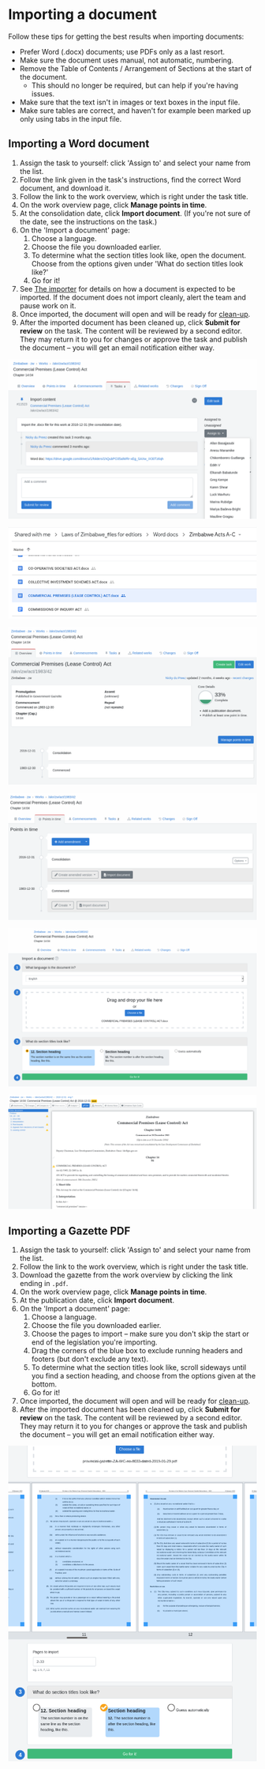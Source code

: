 # Importing a document

Follow these tips for getting the best results when importing documents:

* Prefer Word (.docx) documents; use PDFs only as a last resort.
* Make sure the document uses manual, not automatic, numbering.
* Remove the Table of Contents / Arrangement of Sections at the start of the document.
  * This should no longer be required, but can help if you're having issues.
* Make sure that the text isn't in images or text boxes in the input file.
* Make sure tables are correct, and haven't for example been marked up only using tabs in the input file.

## Importing a Word document

1. Assign the task to yourself: click 'Assign to' and select your name from the list.
2. Follow the link given in the task's instructions, find the correct Word document, and download it.
3. Follow the link to the work overview, which is right under the task title.
4. On the work overview page, click **Manage points in time**.
5. At the consolidation date, click **Import document**. (If you're not sure of the date, see the instructions on the task.)
6. On the 'Import a document' page:
   1. Choose a language.
   2. Choose the file you downloaded earlier.
   3. To determine what the section titles look like, open the document. Choose from the options given under 'What do section titles look like?'
   4. Go for it!
7. See [The importer](the-importer.md) for details on how a document is expected to be imported. If the document does not import cleanly, alert the team and pause work on it.
8. Once imported, the document will open and will be ready for [clean-up](../../../editors/cleaning-up-an-import.md).
9. After the imported document has been cleaned up, click **Submit for review** on the task. The content will be reviewed by a second editor. They may return it to you for changes or approve the task and publish the document – you will get an email notification either way.

![](<../../../.gitbook/assets/image (189).png>)

![](<../../../.gitbook/assets/image (110).png>)

![](<../../../.gitbook/assets/image (54).png>)

![](<../../../.gitbook/assets/image (112).png>)

![](<../../../.gitbook/assets/image (180).png>)

![](<../../../.gitbook/assets/image (104).png>)

## Importing a Gazette PDF

1. Assign the task to yourself: click 'Assign to' and select your name from the list.
2. Follow the link to the work overview, which is right under the task title.
3. Download the gazette from the work overview by clicking the link ending in `.pdf`.
4. On the work overview page, click **Manage points in time**.
5. At the publication date, click **Import document**.
6. On the 'Import a document' page:
   1. Choose a language.
   2. Choose the file you downloaded earlier.
   3. Choose the pages to import –  make sure you don't skip the start or end of the legislation you're importing.
   4. Drag the corners of the blue box to exclude running headers and footers (but don't exclude any text).
   5. To determine what the section titles look like, scroll sideways until you find a section heading, and choose from the options given at the bottom.
   6. Go for it!
7. Once imported, the document will open and will be ready for [clean-up](../../../editors/cleaning-up-an-import.md).
8. After the imported document has been cleaned up, click **Submit for review** on the task. The content will be reviewed by a second editor. They may return it to you for changes or approve the task and publish the document – you will get an email notification either way.



![](<../../../.gitbook/assets/image (123).png>)



